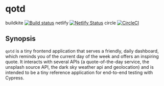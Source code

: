 # qotd

buildkite [![Build status](https://badge.buildkite.com/bd5a1ccb1b4aef4f0a4ce5ca9f940dae083c4120a2c323fb24.svg)](https://buildkite.com/cy-joe/quotr)
netlify [![Netlify Status](https://api.netlify.com/api/v1/badges/f58b2fad-24d7-424a-87fb-82a3180f3af7/deploy-status)](https://app.netlify.com/sites/qotd-dashboard/deploys) 
circle [![CircleCI](https://circleci.com/gh/CypressJoseph/qotd.svg?style=svg)](<https://circleci.com/gh/CypressJoseph/qotd>)

## Synopsis

`qotd` is a tiny frontend application that serves a friendly, daily dashboard, which reminds you of the current day of the week and offers an inspiring quote. It interacts with several APIs (a quote-of-the-day service, the unsplash source API, the dark sky weather api and geolocation) and is intended to be a tiny reference application for end-to-end testing with Cypress.